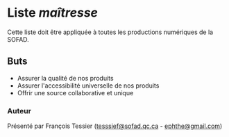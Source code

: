 # Liste *maîtresse*
Cette liste doit être appliquée à toutes les productions numériques de la SOFAD.

## Buts
- Assurer la qualité de nos produits
- Assurer l'accessibilité universelle de nos produits
- Offrir une source collaborative et unique



### Auteur
Présenté par François Tessier (tesssief@sofad.qc.ca - ephthe@gmail.com)
